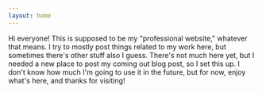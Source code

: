 ```yaml
---
layout: home
---
```


Hi everyone! This is supposed to be my "professional website," whatever that means.  I try to mostly post things related to my work here, but sometimes there's other stuff also I guess.  There's not much here yet, but I needed a new place to post my coming out blog post, so I set this up.  I don't know how much I'm going to use it in the future, but for now, enjoy what's here, and thanks for visiting!
